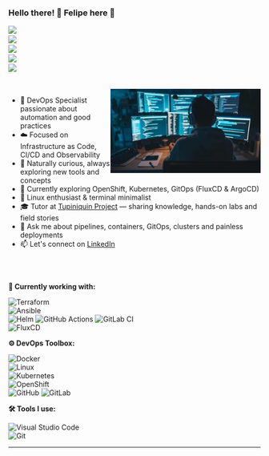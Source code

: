 ### Hello there! 👋 Felipe here 🚀

[<img src="https://img.shields.io/badge/%F0%9F%9A%80-DevOps-blue?style=flat&color=grey"/>](#)  
[<img src="https://img.shields.io/badge/%F0%9F%92%BB-Infrastructure-blue?style=flat&color=grey"/>](#)  
[<img src="https://img.shields.io/badge/%F0%9F%94%8C-Automation-blue?style=flat&color=grey"/>](#)  
[<img src="https://img.shields.io/badge/%F0%9F%8E%A7-Podcasts-blue?style=flat&color=grey"/>](#)  
[<img src="https://img.shields.io/badge/%F0%9F%8F%9B️-Coffee-blue?style=flat&color=grey"/>](#)

<br>
<img src="https://raw.githubusercontent.com/felipecezaar/felipecezaar/refs/heads/main/images/img.webp" alt="ilustração de um computador" min-width="300px" max-width="300px" width="300px" align="right">


- 🧰 DevOps Specialist passionate about automation and good practices  
- ☁️ Focused on Infrastructure as Code, CI/CD and Observability  
- 🧠 Naturally curious, always exploring new tools and concepts  
- 📍 Currently exploring OpenShift, Kubernetes, GitOps (FluxCD & ArgoCD)  
- 🐧 Linux enthusiast & terminal minimalist  
- 🎓 Tutor at [Tupiniquin Project](https://tupiniquin.github.io/) — sharing knowledge, hands-on labs and field stories  
- 💬 Ask me about pipelines, containers, GitOps, clusters and painless deployments  
- 📫 Let's connect on [LinkedIn](https://www.linkedin.com/in/felipecezar88/)
    

<br>
<br>

**💼 Currently working with:**  

![Terraform](https://img.shields.io/badge/-Terraform-333333?style=flat&logo=terraform)  
![Ansible](https://img.shields.io/badge/-Ansible-333333?style=flat&logo=ansible)  
![Helm](https://img.shields.io/badge/-Helm-333333?style=flat&logo=helm)
![GitHub Actions](https://img.shields.io/badge/-GitHub%20Actions-333333?style=flat&logo=githubactions)
![GitLab CI](https://img.shields.io/badge/-GitLab%20CI-333333?style=flat&logo=gitlab)  
![FluxCD](https://img.shields.io/badge/-FluxCD-333333?style=flat&logo=flux)

**⚙️ DevOps Toolbox:**  

![Docker](https://img.shields.io/badge/-Docker-333333?style=flat&logo=docker)   
![Linux](https://img.shields.io/badge/-Linux-333333?style=flat&logo=linux)  
![Kubernetes](https://img.shields.io/badge/-Kubernetes-333333?style=flat&logo=kubernetes)  
![OpenShift](https://img.shields.io/badge/-OpenShift-333333?style=flat&logo=redhatopenshift)  
![GitHub](https://img.shields.io/badge/-GitHub-333333?style=flat&logo=github)
![GitLab](https://img.shields.io/badge/-GitLab-333333?style=flat&logo=gitlab)
 

**🛠️ Tools I use:**  

![Visual Studio Code](https://img.shields.io/badge/-Visual%20Studio%20Code-333333?style=flat&logo=visual-studio-code&logoColor=007ACC)    
![Git](https://img.shields.io/badge/-Git-333333?style=flat&logo=git)

---

